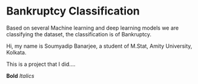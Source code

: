 # Bankruptcy Classification
Based on several Machine learning and deep learning models we are classifying the dataset, the classification is of Bankruptcy.

Hi, my name is Soumyadip Banarjee, a student of M.Stat, Amity University, Kolkata.

This is a project that I did....

**Bold**
*Italics*
